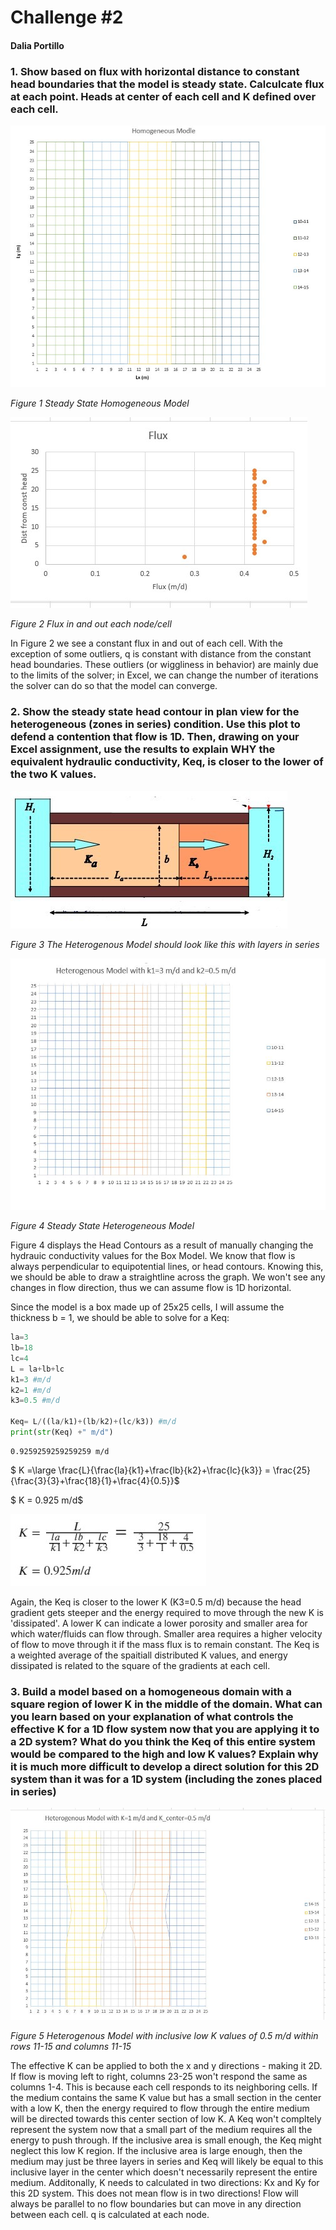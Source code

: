 # Challenge #2

#### Dalia Portillo

### 1. Show based on flux with horizontal distance to constant head boundaries that the model is steady state. Calculcate flux at each point. Heads at center of each cell and K defined over each cell.

![HomogeneousModel|200x200,50%](contour.jpg)

*Figure 1 Steady State Homogeneous Model*


![Fluxinsys](flux_1.jpg)

*Figure 2 Flux in and out each node/cell*

In Figure 2 we see a constant flux in and out of each cell. With the exception of some outliers, q is constant with distance from the constant head boundaries. These outliers (or wiggliness in behavior) are mainly due to the limits of the solver; in Excel, we can change the number of iterations the solver can do so that the model can converge.

### 2. Show the steady state head contour in plan view for the heterogeneous (zones in series) condition. Use this plot to defend a contention that flow is 1D. Then, drawing on your Excel assignment, use the results to explain WHY the equivalent hydraulic conductivity, Keq, is closer to the lower of the two K values.

![HeterogeneousLayers](layer_in_series.jpg)

*Figure 3 The Heterogenous Model should look like this with layers in series*


![HeterogeneousModel](contourheterogen.jpg)

*Figure 4 Steady State Heterogeneous Model*

Figure 4 displays the Head Contours as a result of manually changing the hydrauic conductivity values for the Box Model. We know that flow is always perpendicular to equipotential lines, or head contours. Knowing this, we should be able to draw a straightline across the graph. We won't see any changes in flow direction, thus we can assume flow is 1D horizontal.

Since the model is a box made up of 25x25 cells, I will assume the thickness b = 1, we should be able to solve for a Keq:


```python
la=3
lb=18
lc=4
L = la+lb+lc
k1=3 #m/d
k2=1 #m/d
k3=0.5 #m/d

Keq= L/((la/k1)+(lb/k2)+(lc/k3)) #m/d
print(str(Keq) +" m/d")
```

    0.9259259259259259 m/d
    

$ K =\large \frac{L}{\frac{la}{k1}+\frac{lb}{k2}+\frac{lc}{k3}} = \frac{25}{\frac{3}{3}+\frac{18}{1}+\frac{4}{0.5}}$

$ K = 0.925 m/d$

![eq](equations.jpg)

Again, the Keq is closer to the lower K (K3=0.5 m/d) because the head gradient gets steeper and the energy required to move through the new K is 'dissipated'. A lower K can indicate a lower porosity and smaller area for which water/fluids can flow through. Smaller area requires a higher velocity of flow to move through it if the mass flux is to remain constant. The Keq is a weighted average of the spaitiall distributed K values, and energy dissipated is related to the square of the gradients at each cell.

### 3. Build a model based on a homogeneous domain with a square region of lower K in the middle of the domain. What can you learn based on your explanation of what controls the effective K for a 1D flow system now that you are applying it to a 2D system? What do you think the Keq of this entire system would be compared to the high and low K values? Explain why it is much more difficult to develop a direct solution for this 2D system than it was for a 1D system (including the zones placed in series)

![HeterogeneousInclusiveModel](contourinclusive.jpg)

*Figure 5 Heterogenous Model with inclusive low K values of 0.5 m/d within rows 11-15 and columns 11-15*


The effective K can be applied to both the x and y directions - making it 2D. If flow is moving left to right, columns 23-25 won't respond the same as columns 1-4. This is because each cell responds to its neighboring cells. If the medium contains the same K value but has a small section in the center with a low K, then the energy required to flow through the entire medium will be directed towards this center section of low K. A Keq won't compltely represent the system now that a small part of the medium requires all the energy to push through. If the inclusive area is small enough, the Keq might neglect this low K region. If the inclusive area is large enough, then the medium may just be three layers in series and Keq will likely be equal to this inclusive layer in the center which doesn't necessarily represent the entire medium.
Additonally, K needs to calculated in two directions: Kx and Ky for this 2D system. This does not mean flow is in two directions! Flow will always be parallel to no flow boundaries but can move in any direction between each cell. q is calculated at each node.
